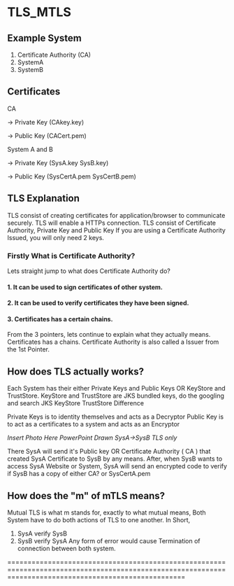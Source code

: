 # TLS_MTLS

## Example System 

1. Certificate Authority (CA)
2. SystemA
3. SystemB

## Certificates


CA

-> Private Key (CAkey.key)

-> Public Key   (CACert.pem)

System A and B 

-> Private Key (SysA.key SysB.key)

-> Public Key (SysCertA.pem SysCertB.pem)



## TLS Explanation
TLS consist of creating certificates for application/browser to communicate securely. 
TLS will enable a HTTPs connection.
TLS consist of Certificate Authority, Private Key and Public Key 
If you are using a Certificate Authority Issued, you will only need 2 keys.
### Firstly What is Certificate Authority?
Lets straight jump to what does Certificate Authority do?
#### 1. It can be used to sign certificates of other system.
#### 2. It can be used to verify certificates they have been signed.
#### 3. Certificates has a certain chains.

From the 3 pointers, lets continue to explain what they actually means. 
Certificates has a chains. Certificate Authority is also called a Issuer from the 1st Pointer. 

## How does TLS actually works?
Each System has their either Private Keys and Public Keys OR KeyStore and TrustStore.
KeyStore and TrustStore are JKS bundled keys, do the googling and search JKS KeyStore TrustStore Difference

Private Keys is to identity themselves and acts as a Decryptor
Public Key is to act as a certificates to a system and acts as an Encryptor

*Insert Photo Here PowerPoint Drawn SysA->SysB TLS only*

There SysA will send it's Public key OR Certificate Authority ( CA ) that created SysA Certificate to SysB by any means. 
After, when SysB wants to access SysA Website or System, SysA will send an encrypted code to verify if SysB has a copy of either CA? or SysCertA.pem

## How does the "m" of mTLS means?
Mutual TLS is what m stands for, exactly to what mutual means, Both System have to do both actions of TLS to one another. 
In Short, 
  1. SysA verify SysB
  2. SysB verify SysA 
Any form of error would cause Termination of connection between both system. 

========================================================================================================================================================

